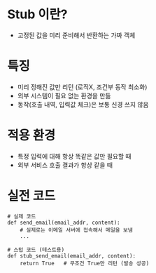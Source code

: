 # Stub 이란?
- 고정된 값을 미리 준비해서 반환하는 가짜 객체


# 특징
- 미리 정해진 값만 리턴 (로직X, 조건부 동작 최소화)
- 외부 시스템이 필요 없는 환경을 만듦
- 동작(호출 내역, 입력값 체크)은 보통 신경 쓰지 않음


# 적용 환경
- 특정 입력에 대해 항상 똑같은 값만 필요할 때
- 외부 서비스 호출 결과가 항상 같을 때

# 실전 코드
```
# 실제 코드
def send_email(email_addr, content):
    # 실제로는 이메일 서버에 접속해서 메일을 보냄
    ...

# 스텁 코드 (테스트용)
def stub_send_email(email_addr, content):
    return True   # 무조건 True만 리턴 (발송 성공)
```
